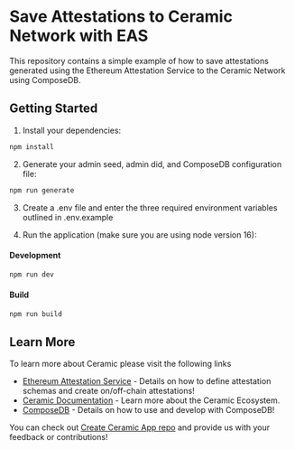 # Save Attestations to Ceramic Network with EAS

This repository contains a simple example of how to save attestations generated using the Ethereum Attestation Service to the Ceramic Network using ComposeDB.

## Getting Started

1. Install your dependencies:

```bash
npm install
```

2. Generate your admin seed, admin did, and ComposeDB configuration file:

```bash
npm run generate
```

3. Create a .env file and enter the three required environment variables outlined in .env.example

4. Run the application (make sure you are using node version 16):

#### Development
```bash
npm run dev
```

#### Build
```bash
npm run build
```

## Learn More

To learn more about Ceramic please visit the following links

- [Ethereum Attestation Service](https://attest.sh/) - Details on how to define attestation schemas and create on/off-chain attestations!
- [Ceramic Documentation](https://developers.ceramic.network/learn/welcome/) - Learn more about the Ceramic Ecosystem.
- [ComposeDB](https://composedb.js.org/) - Details on how to use and develop with ComposeDB!

You can check out [Create Ceramic App repo](https://github.com/ceramicstudio/create-ceramic-app) and provide us with your feedback or contributions! 
